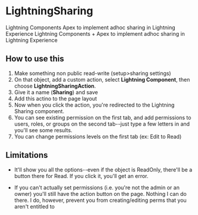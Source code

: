  # LightningSharing
  Lightning Components  Apex to implement adhoc sharing in Lightning Experience		  Lightning Components + Apex to implement adhoc sharing in Lightning Experience


 ## How to use this

 1. Make something non public read-write (setup>sharing settings)
 2. On that object, add a custom action, select **Lightning Component**, then choose **LightningSharingAction**.
 3. Give it a name (**Sharing**) and save
 4. Add this actino to the page layout
 5. Now when you click the action, you're redirected to the Lightning Sharing component.
 6. You can see existing permission on the first tab, and add permissions to users, roles, or groups on the second tab--just type a few letters in and you'll see some results.
 7. You can change permissions levels on the first tab (ex: Edit to Read)


 ## Limitations

 * It'll show you all the options--even if the object is ReadOnly, there'll be a button there for Read.  If you click it, you'll get an error.

 * If you can't actually set permissions (i.e. you're not the admin or an owner) you'll still have the action button on the page.  Nothing I can do there.  I do, however, prevent you from creating/editing perms that you aren't entitled to